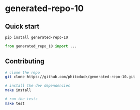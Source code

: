 # generated-repo-10

## Quick start

```bash
pip install generated-repo-10
```

```python
from generated_repo_10 import ...
```

## Contributing

```bash
# clone the repo
git clone https://github.com/phitoduck/generated-repo-10.git

# install the dev dependencies
make install

# run the tests
make test
```
